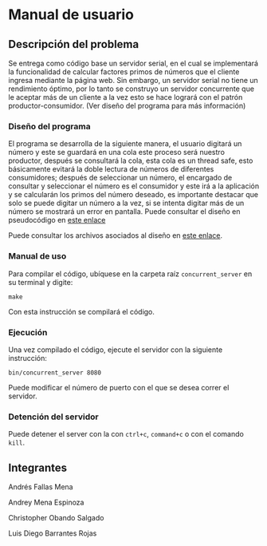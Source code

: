 # Manual de usuario
## Descripción del problema
Se entrega como código base un servidor serial, en el cual se implementará la funcionalidad de calcular factores primos 
de números que el cliente ingresa mediante la página web. Sin embargo, un servidor serial no tiene un rendimiento óptimo, por lo tanto se construyo un servidor concurrente que le aceptar más de un cliente a la vez esto se hace logrará con el patrón productor-consumidor. (Ver diseño del programa para más información)


### Diseño del programa
El programa se desarrolla de la siguiente manera, el usuario digitará un número y este se guardará en una cola este proceso será nuestro productor,
después se consultará la cola, esta cola es un thread safe, esto básicamente evitará la doble lectura de números de diferentes consumidores; después de seleccionar un número, el encargado de consultar y seleccionar el número es el consumidor y este irá a la aplicación y se calcularán los primos del número deseado, es importante destacar que solo se puede digitar un número a la vez, si se intenta digitar más de un número se mostrará un error en pantalla.
Puede consultar el diseño en pseudocódigo en [este enlace](https://git.ucr.ac.cr/LUIS.BARRANTESROJAS/ppc21b-02-paralelos/-/blob/main/concurrent_server/design/DiagramaProyUml.PNG)

Puede consultar los archivos asociados al diseño en [este enlace](https://git.ucr.ac.cr/LUIS.BARRANTESROJAS/ppc21b-02-paralelos/-/blob/0c700adc10f2b9f46489df8dc9f9e953e28e6845/concurrent_server/design/documento_de_diseño.md). 

### Manual de uso
Para compilar el código, ubíquese en la carpeta raíz `concurrent_server` en su terminal y digite:
```
make
```
Con esta instrucción se compilará el código.

### Ejecución
Una vez compilado el código, ejecute el servidor con la siguiente instrucción:
```
bin/concurrent_server 8080
```

Puede modificar el número de puerto con el que se desea correr el servidor.

### Detención del servidor
Puede detener el server con la con `ctrl+c`, `command+c` o con el comando `kill`.


## Integrantes
Andrés Fallas Mena

Andrey Mena Espinoza

Christopher Obando Salgado

Luis Diego Barrantes Rojas

